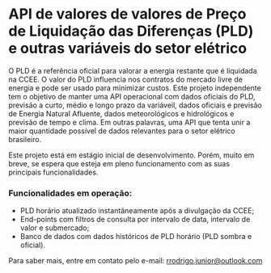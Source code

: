 # API de valores de valores de Preço de Liquidação das Diferenças (PLD) e outras variáveis do setor elétrico

O PLD é a referência oficial para valorar a energia restante que é liquidada na CCEE. O valor do PLD influencia nos contratos do mercado livre de energia e pode ser usado para minimizar custos. Este projeto independente tem o objetivo de manter uma API operacional com dados oficiais do PLD, previsão a curto, médio e longo prazo da variáveil, dados oficiais e previsão de Energia Natural Afluente, dados meteorológicos e hidrológicos e previsão de tempo e clima. Em outras palavras, uma API que tenta unir a maior quantidade possível de dados relevantes para o setor elétrico brasileiro. 

Este projeto está em estágio inicial de desenvolvimento. Porém, muito em breve, se espera que esteja em pleno funcionamento com as suas principais funcionalidades. 

### Funcionalidades em operação:

- PLD horário atualizado instantâneamente após a divulgação da CCEE;
- End-points com filtros de consulta por intervalo de data, intervalo de valor e submercado;
- Banco de dados com dados históricos de PLD horário (PLD sombra e oficial). 

Para saber mais, entre em contato pelo e-mail: rrodrigo.junior@outlook.com
